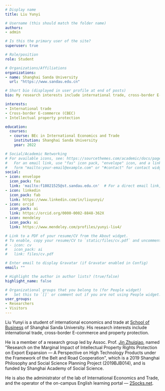 ```yaml
---
# Display name
title: Liu Yunyi

# Username (this should match the folder name)
authors:
- admin

# Is this the primary user of the site?
superuser: true

# Role/position
role: Student

# Organizations/Affiliations
organizations:
- name: Shanghai Sanda University
  url: "https://www.sandau.edu.cn"

# Short bio (displayed in user profile at end of posts)
bio: My research interests include international trade, cross-border E-commerce and property protection.

interests:
- International trade
- Cross-border E-commerce (CBEC)
- Intellectual property protection

education:
  courses:
  - course: BEc in International Economics and Trade
    institution: Shanghai Sanda University
    year: 2022

# Social/Academic Networking
# For available icons, see: https://sourcethemes.com/academic/docs/page-builder/#icons
#   For an email link, use "fas" icon pack, "envelope" icon, and a link in the
#   form "mailto:your-email@example.com" or "#contact" for contact widget.
social:
- icon: envelope
  icon_pack: fas
  link: 'mailto:f18021525@st.sandau.edu.cn'  # For a direct email link, use "mailto:f18021525@st.sandau.edu.cn".
- icon: linkedin
  icon_pack: fab
  link: https://www.linkedin.com/in/liuyunyi/
- icon: orcid
  icon_pack: ai
  link: https://orcid.org/0000-0002-8848-362X
- icon: mendeley
  icon_pack: ai
  link: https://www.mendeley.com/profiles/yunyi-liu4/

# Link to a PDF of your resume/CV from the About widget.
# To enable, copy your resume/CV to `static/files/cv.pdf` and uncomment the lines below.
# - icon: cv
#   icon_pack: ai
#   link: files/cv.pdf

# Enter email to display Gravatar (if Gravatar enabled in Config)
email: ""

# Highlight the author in author lists? (true/false)
highlight_name: false

# Organizational groups that you belong to (for People widget)
#   Set this to `[]` or comment out if you are not using People widget.
user_groups:
- Researchers
- Visitors
---
```


Liu Yunyi is a student of international economics and trade at [School of Business](https://www.sandau.edu.cn/english/830/list.htm) of Shanghai Sanda University. His research interests include international trade, cross-border E-commerce and property protection.

He is a member of a research group led by Assoc. Prof. [Jin Zhuiqiao](https://orcid.org/0000-0002-8473-0451), named "Research on the Marginal Impact of Intellectual Property Rights Protection on Export Expansion — A Perspective on High Technology Products under the Framework of the Belt and Road Cooperation", which is a 2019 Shanghai Philosophy and Social Science Planning Project (2019BJB014), and is funded by Shanghai Academy of Social Science.

He is also the administrator of the lab of International Economics and Trade, and the operator of the on-campus English learning portal — [2Socks.net](https://2socks.net).
